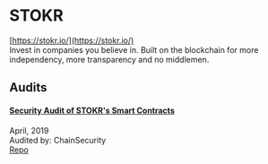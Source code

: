 
# STOKR
  
[https://stokr.io/](https://stokr.io/)<br>
Invest in companies you believe in. Built on the blockchain for more independency, more transparency and no middlemen.


## Audits



#### [Security Audit of STOKR's Smart Contracts](https://github.com/ChainSecurity/audits/blob/master/ChainSecurity_STOKR.pdf)

April, 2019<br>
Audited by: ChainSecurity<br>
[Repo](https://github.com/stokr-io/stokr-smart-contracts)
      

  



